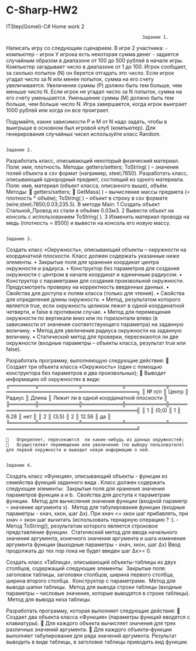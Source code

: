 # C-Sharp-HW2
ITStep(Gomel)-C# Home work 2

                                                        Задание 1. 
Написать игру со следующим сценарием.
В игре 2 участника:
		- компьютер
		- игрок
У игрока есть некоторая сумма денег - задается случайным образом в диапазоне от 100 до 500 рублей в начале игры. 
Компьютер загадывает число в диапазоне от  1 до 100. Игрок сообщает, за сколько попыток (N) он берется отгадать это число. 
Если игрок угадал число за N или менее попыток, сумма на его счету увеличивается. Увеличение суммы (P) должно быть тем больше, чем меньше число N. 
Если игрок не угадал число за N попыток, сумма на его счету уменьшается. 
Уменьшение суммы (M) должно быть тем больше, чем больше число N.
Игра завершается, когда игрок выиграет 1000 рублей или когда он все проиграет.

Подумайте, какие зависимости P и М от N надо задать, чтобы в выигрыше в основном был игровой клуб (компьютер).
Для генерирования случайных чисел используйте класс Random.

																												Задание 2. 
Разработать класс, описывающий некоторый физический материал.
Поля: имя, плотность.
Методы: getters/setters;
ToString( ) – значения полей объекта в csv формат (например, steel;7850). 
Разработать класс, описывающий однородный предмет, состоящий из одного материала.
Поля: имя, материал (объект класса, описанного выше), объём.
Методы: 
			getters/setters;
			GetMass( ) – вычисление массы предмета (= плотность * объём);
ToString( ) – объект в строку в csv формате (wire;steel;7850;0.03;235.5). 
																											В методе Main:
	1 Создать объект Стальной_Провод из стали в объёме 0.03м3.
	2 Вывести объект на консоль с использованием ToString( ).
	3 Изменить материал провода на медь (плотность = 8500) и вывести на консоль его новую массу.

																												Задание 3. 
Создать класс «Окружность», описывающий объекты – окружности на координатной плоскости. Класс должен содержать указанные ниже элементы. 
	•	Закрытые поля для хранения координат центра окружности и радиуса.
	•	Конструктор без параметров для создания окружности с центром в начале координат и единичным радиусом.
	•	Конструктор с параметрами для создания произвольной окружности. Предусмотреть проверку на корректность введенных данных.
	•	Свойства для доступа к полям класса (только для чтения).
	•	Свойства для определения длины окружности.
	•	Метод,   результатом которого является true, если окружность целиком лежит в одной координатной четверти, и false в противном случае.
	•	Метод для перемещения окружности по вертикали вниз или по горизонтали влево (в зависимости от значения соответствующего параметра) на заданную величину.
	•	Метод для увеличения радиуса окружности на заданную величину.
	•	Статический метод для проверки, пересекаются ли две окружности (входные параметры – объекты класса, результат true или false).

Разработать программу, выполняющую следующие действия:
		Создает три объекта класса «Окружность» (один с помощью конструктора без параметров и два произвольных);
		Выводит информацию об  окружностях  в виде:
	  ╔═══════╦═══════════╦═══════════╦═══════════╦═════════════════════════════════════════╗
    ║ № п/п ║   Центр   ║   Радиус  ║   Длина   ║ Лежит ли в одной координатной плоскости ║
    ╠═══════╬═══════════╬═══════════╬═══════════╬═════════════════════════════════════════╣
    ║   1   ║   (0;0)   ║     1     ║    6.28   ║                   нет                   ║
    ║   2   ║   (3;5)   ║     2     ║    12.56  ║                   да                    ║
    ╚═══════╩═══════════╩═══════════╩═══════════╩═════════════════════════════════════════╝

		Определяет, пересекаются  ли какие-нибудь из данных окружностей;
		Осуществляет перемещение или увеличение (по выбору пользователя) для первой окружности и выводит новую информацию о ней. 

																									Задание 4.
Создать класс «Функция», описывающий объекты - функции из семейства функций заданного вида  . Класс должен содержать следующие элементы: 
	­	Закрытые поля для хранения значения параметров функции a и b.
	­	Свойства для доступа к параметрам функции.
	­	Метод для вычисления значения функции (входной параметр – значение аргумента х).
	­	Метод для табулирования функции (входные параметры - хнач, хкон, шаг ∆х). При хнач <= хкон шаг прибавлять, при хнач > хкон шаг вычитать (использовать тернарную операцию ? :).
	­	Метод ToString(), результатом которого является строковое представление функции.
	­	Статический метод для ввода начального значения аргумента, конечного значения аргумента и шага изменения аргумента функции (выходные параметры - хнач, хкон, шаг ∆х) Ввод продолжать до тех пор пока не будет введен шаг ∆х>= 0.

Создать класс «Таблица», описывающий объекты-таблицы из двух столбцов, содержащий следующие элементы:
	­	Закрытые поля: заголовок таблицы, заголовки столбцов, ширина первого столбца, ширина второго столбца.
	­	Конструктор с параметрами. 
	­	Метод для вывода шапки таблицы.
	­	Метод для вывода строки таблицы (входные параметры – числовые значения, которые выводятся в строке  таблицы).
	­	Метод для вывода низа таблицы.

Разработать программу, которая выполняет следующие действия:
		Создает два объекта класса «Функция» (параметры функций вводятся с клавиатуры).
		Для каждого объекта вычисляет значения для трех различных значений аргумента.
		Для каждого объекта–функции выполняет табулирование для ряда значений аргумента. Результат выводить в виде таблицы, в заголовке таблицы приводить вид функции.
